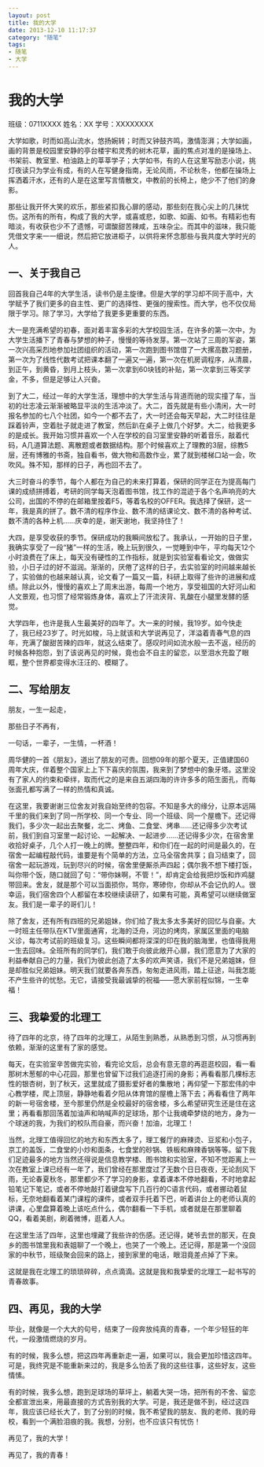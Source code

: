 ```yaml
---
layout: post
title: 我的大学
date: 2013-12-10 11:17:37
category: "随笔"
tags:
- 随笔
- 大学
---
```



# 我的大学


班级：0711XXXX  姓名：XX  学号：XXXXXXXX


大学如歌，时而如高山流水，悠扬婉转；时而又钟鼓齐鸣，激情澎湃；大学如画，画的背景是校园里安静的亭台楼宇和灵秀的树木花草，画的焦点对准的是操场上、书架前、教室里、柏油路上的莘莘学子；大学如书，有的人在这里写励志小说，挑灯夜读只为学业有成，有的人在写健身指南，无论风雨，不论秋冬，他都在操场上挥洒着汗水，还有的人是在这里写言情散文，中教前的长椅上，绝少不了他们的身影。


那些让我开怀大笑的欢乐，那些紧扣我心扉的感动，那些刻在我心尖上的几抹忧伤。这所有的所有，构成了我的大学，或喜或悲，如歌、如画、如书。有精彩也有暗淡，有收获也少不了遗憾，可谓酸甜苦辣咸，五味杂尘。而其中的滋味，我只能凭借文字来一一细说，然后把它放进柜子，以供将来怀念那些与我共度大学时光的人。


## 一、关于我自己

回首我自己4年的大学生活，读书仍是主旋律。但是大学的学习却不同于高中，大学赋予了我们更多的自主性、更广的选择性、更强的搜索性。而大学，也不仅仅局限于学习。除了学习，大学给了我更多更重要的东西。

大一是充满希望的初春，面对着丰富多彩的大学校园生活，在许多的第一次中，为大学生活播下了青春与梦想的种子，慢慢的等待发芽。第一次站了三周的军姿，第一次兴高采烈地参加社团组织的活动，第一次跑到图书馆借了一大摞高数习题册，第一次为了线性代数考试把课本翻了一遍又一遍，第一次在机房调程序，从清晨，到正午，到黄昏，到月上枝头，第一次拿到60块钱的补贴，第一次拿到三等奖学金，不多，但是足够让人兴奋。

到了大二，经过一年的大学生活，理想中的大学生活与背道而驰的现实撞了车，当初的壮志凌云渐渐被略显平淡的生活冲淡了。大二，首先就是有些小清闲，大一时报名参加的七八个社团，如今一个都不去了，大一时还会每天早起，大二时往往是踩着铃声，空着肚子就走进了教室，然后趴在桌子上做几个好梦。大二，给我更多的是成长。我开始习惯并喜欢一个人在学校的自习室里安静的听着音乐，敲着代码，A几道算法题、离散题或者数据结构。那个时候喜欢上了理教的3层，综教5层，还有博雅的书斋，独自看书，做大物和高数作业，累了就到楼梯口站一会，吹吹风。殊不知，那样的日子，再也回不去了。

大三时奋斗的季节，每个人都在为自己的未来打算着，保研的同学正在为提高每门课的成绩拼搏着，考研的同学每天泡着图书馆，找工作的混迹于各个名声响亮的大公司，出国的不停的在邮箱里按着F5，等着名校的OFFER。我选择了保研，这一年，我是真的拼了。数不清的程序作业、数不清的结课论文、数不清的各种考试、数不清的各种上机……庆幸的是，谢天谢地，我坚持住了！

大四，是享受收获的季节。保研成功的我瞬间放松了。我承认，一开始的日子里，我确实享受了一段“猪”一样的生活，晚上玩到很久，一觉睡到中午，平均每天12个小时浪费在了床上，每天没有硬性的工作指标，就是到实验室看看论文，做做实验，小日子过的好不滋润。渐渐的，厌倦了这样的日子，去实验室的时间越来越长了，实验做的也越来越认真，论文看了一篇又一篇，科研上取得了些许的进展和成绩。除此以外，慢慢的喜欢上了周末出游，每周一个地方，享受祖国的大好河山和人文景观，也习惯了经常锻炼身体，喜欢上了汗流浃背、乳酸在小腿里发酵的感觉。

大学四年，也许是我人生最美好的四年了。大一来的时候，我19岁。如今快走了，我已经23岁了。时光如梭，马上就该和大学说再见了，洋溢着青春气息的四年，充满了酸甜苦辣的四年，就这么结束了。感叹时间如流水般一去不返，经历的时候各种抱怨，到了该说再见的时候，竟也会不自主的留恋，以至泪水充盈了眼眶，整个世界都变得水汪汪的、模糊了。

## 二、写给朋友

朋友，一生一起走，

那些日子不再有，

一句话，一辈子，一生情，一杯酒！

周华健的一首《朋友》，道出了朋友的可贵。回想09年的那个夏天，正值建国60周年大庆，伴着整个国家上上下下喜庆的氛围，我来到了梦想中的象牙塔。这里没有了家人的约束和牵绊，取而代之的是来自五湖四海的许许多多的陌生面孔，而每张面孔都写满了一样的热情和真诚。

在这里，我要谢谢三位舍友对我自始至终的包容。不知是多大的缘分，让原本远隔千里的我们来到了同一所学校、同一个专业、同一个班级、同一个屋檐下。还记得我们，多少次一起出去聚餐，北二、烤鱼、二食堂、烤串……还记得多少次考试前，我们到自习室里一起讨论、一起解决、一起进步……还记得多少次，在宿舍里收拾好桌子，几个人打一晚上的牌。整整四年，和你们在一起的时间是最久的，在宿舍一起编程敲代码，谁要是有个简单的方法，立马全宿舍共享；自习结束了，回宿舍一起玩游戏，玩到尽兴的时候，宿舍里便厮杀声四起；偶尔我不想下楼打饭，叫你带个饭，随口就回了句：“带你妹啊，不管！”，却肯定会给我把炒饭和炸鸡腿带回来。舍友，就是那个可以当面损你，骂你，寒碜你，你却从不会记仇的人。很幸运，我们宿舍四个人都留在本校继续读研了，如果有可能，真希望可以继续做室友。我们是一辈子的哥们儿！

除了舍友，还有所有四班的兄弟姐妹，你们给了我太多太多美好的回忆与自豪。大一时班主任带队在KTV里面通宵，北海的泛舟，河边的烤肉，家属区里面的电脑义诊，每次考试前的班级复习。这些瞬间都将深深的印在我的脑海里，也值得我用一生去回味。全班所有的同学们，我们敢于向彼此敞开心扉，我们愿意为了大家的利益奉献自己的力量，我们为彼此创造了太多的欢声笑语，我们不是兄弟姐妹，但是却胜似兄弟姐妹。明天我们就要各奔东西，匆匆走进风雨，踏上征途，叫我怎能不产生些许的忧愁。无它，请接受我最诚挚的祝福——愿大家前程似锦，一生幸福！

## 三、我挚爱的北理工

待了四年的北京，待了四年的北理工，从陌生到熟悉，从熟悉到习惯，从习惯再到依赖，渐渐的这里有了家的感觉。

每天，在实验室辛苦做完实验，看完论文后，总会有意无意的再逛逛校园，看一看那树木葱郁的中心花园，那里也曾留下过我们追逐打闹的身影；再看看那几棵标志性的银杏树，到了秋天，这里就成了摄影爱好者的集散地；再仰望一下那宏伟的中心教学楼，爬上顶层，静静地看着夕阳从体育馆的屋檐上落下去；再看看住了两年的新一号宿舍楼，至今那里仍然是全校最好的宿舍楼，多么希望研究生还是住在这里；再看看那回荡着加油声和呐喊声的足球场，那个让我魂牵梦绕的地方，身为一个球迷的我，为我们的校队而自豪，而兴奋！加油，北理工！

当然，北理工值得回忆的地方和东西太多了，理工餐厅的麻辣烫、豆浆和小包子，京工的盖饭，二食堂的小炒和面条，七食堂的砂锅、铁板和麻辣香锅等等。留下我们足迹最多的地方当然还得说是信息教学楼、图书馆和实验室，不知不觉距离上一次在教室上课已经有一年了，我们曾经在那里度过了无数个日日夜夜，无论刮风下雨，无论春夏秋冬，那里都少不了学习的身影，拿着课本不停地翻看，不时地拿起铅笔记下笔记，或者不停地敲打着键盘写下几百行的C语言代码，或者挪动着鼠标，无奈地翻看着某门课程的课件，或者双手托着下巴，听着讲台上的老师认真的讲课，心里盘算着晚上该吃点什么，偶尔翻看一下手机，或者就是在那里聊着QQ，看着美剧，刷着微博，逛着人人。

在这里生活了四年，这里也埋藏了我些许的伤感。还记得，姥爷去世的那天，在良乡的图书馆里我和表姐聊了一个晚上，也哭了一个晚上。还记得，那是第一个没回家的中秋节，班级聚会回来的路上，接到家里的电话，眼泪竟差点掉了下来。

这就是我在北理工的琐琐碎碎，点点滴滴。这就是我和我挚爱的北理工一起书写的青春故事。

## 四、再见，我的大学
毕业，就像是一个大大的句号，结束了一段奔放纯真的青春，一个年少轻狂的年代，一段激情燃烧的岁月。

有的时候，我多么想，把这四年再重新走一遍，如果可以，我会更加珍惜这四年。可是，我终究是不能重新来过的，我是多么怕丢了我的这些往事，这些好友，这些情愫。

有的时候，我多么想，跑到足球场的草坪上，躺着大哭一场，把所有的不舍、留恋全都宣泄出来，用最直接的方式告别我的大学。可是，我还是做不到，经过这四年，我应该已经长大了，到了分别的时候，我不希望我的朋友、我的老师、我的母校，看到一个满脸泪痕的我。我想，分别，也不应该只有忧伤！

再见了，我的大学！

再见了，我的青春！
